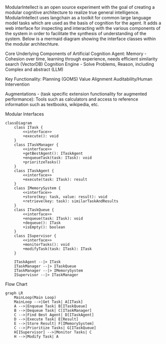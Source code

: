 ModularIntellect is an open source experiment with the goal of creating a modular cognitive architecture to realize true general intelligence.
ModularIntellect uses langchain as a toolkit for common large language model tasks which are used as the basis of cognition for the agent. It adds a web interface for inspecting and interacting with the various components of the system in order to facilitate the synthesis of understanding of the system.
Below is a mermaid diagram showing the interface classes within the modular architechture. 

Core Underlying Components of Artificial Cognition Agent:
Memory - Cohesion over time, learning through experience, needs efficient similarity search (VectorDB)
Cognition Engine - Solve Problems, Reason, including Complex and abstract (LLM)

Key Functionality:
Planning (GOMS)
Value Alignment
Auditability/Human Intervention

Augmentations - (task specific extension functionality for augmented performance):
Tools such as calculators and access to reference information such as textbooks, wikipedia, etc.

Modular Interfaces
```mermaid
classDiagram
    class ITask {
        <<interface>>
        +execute(): void
    }
    class ITaskManager {
        <<interface>>
        +getBestAgent(): ITaskAgent
        +enqueueTask(task: ITask): void
        +prioritzeTasks()
    }
    class ITaskAgent {
        <<interface>>
        +execute(task: ITask): result
    }
    class IMemorySystem {
        <<interface>>
        +store(key: task, value: result): void
        +retrieve(key: task): similarTaskAndResults
    }
    class ITaskQueue {
        <<interface>>
        +enqueue(task: ITask): void
        +dequeue(): ITask
        +isEmpty(): boolean
    }
    class ISupervisor {
        <<interface>>
        +monitorTasks(): void
        +modifyTask(task: ITask): ITask
    }

    ITaskAgent --|> ITask
    ITaskManager --|> ITaskQueue
    ITaskManager --|> IMemorySystem
    ISupervisor --|> ITaskManager
```

Flow Chart
```mermaid
graph LR
    MainLoop(Main Loop)
    MainLoop -->|Get Task| A[ITask]
    A -->|Enqueue Task| B[ITaskQueue]
    B -->|Dequeue Task| C[ITaskManager]
    C -->|Find Best Agent| D[ITaskAgent]
    D -->|Execute Task| E[Result]
    E -->|Store Result| F[IMemorySystem]
    C -->|Prioritize Tasks| G[ITaskQueue]
    H[ISupervisor] -->|Monitor Tasks| C
    H -->|Modify Task| A
```